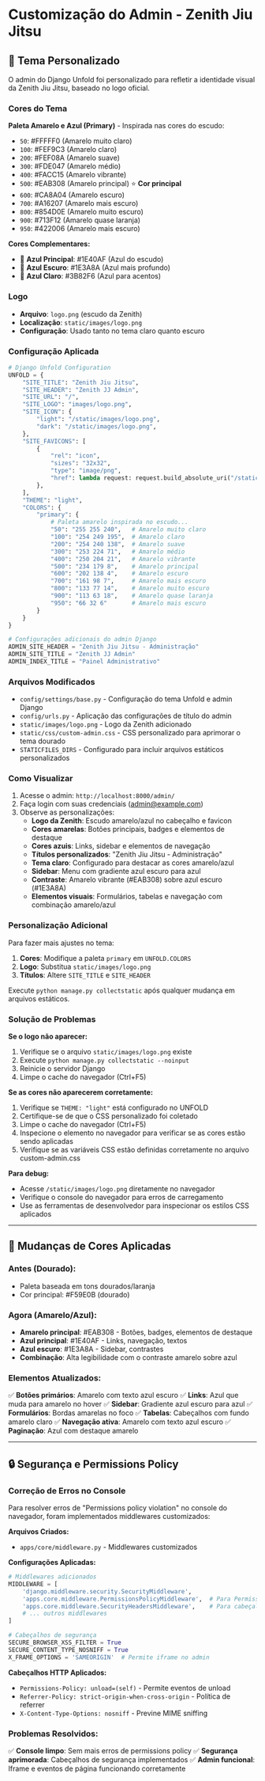 # Customização do Admin - Zenith Jiu Jitsu

## 🎨 Tema Personalizado

O admin do Django Unfold foi personalizado para refletir a identidade visual da Zenith Jiu Jitsu, baseado no logo oficial.

### Cores do Tema

**Paleta Amarelo e Azul (Primary)** - Inspirada nas cores do escudo:
- `50`: #FFFFF0 (Amarelo muito claro)
- `100`: #FEF9C3 (Amarelo claro)
- `200`: #FEF08A (Amarelo suave)
- `300`: #FDE047 (Amarelo médio)
- `400`: #FACC15 (Amarelo vibrante)
- `500`: #EAB308 (Amarelo principal) ⭐ **Cor principal**
- `600`: #CA8A04 (Amarelo escuro)
- `700`: #A16207 (Amarelo mais escuro)
- `800`: #854D0E (Amarelo muito escuro)
- `900`: #713F12 (Amarelo quase laranja)
- `950`: #422006 (Amarelo mais escuro)

**Cores Complementares:**
- 🔵 **Azul Principal**: #1E40AF (Azul do escudo)
- 🔵 **Azul Escuro**: #1E3A8A (Azul mais profundo)
- 🔵 **Azul Claro**: #3B82F6 (Azul para acentos)

### Logo

- **Arquivo**: `logo.png` (escudo da Zenith)
- **Localização**: `static/images/logo.png`
- **Configuração**: Usado tanto no tema claro quanto escuro

### Configuração Aplicada

```python
# Django Unfold Configuration
UNFOLD = {
    "SITE_TITLE": "Zenith Jiu Jitsu",
    "SITE_HEADER": "Zenith JJ Admin",
    "SITE_URL": "/",
    "SITE_LOGO": "images/logo.png",
    "SITE_ICON": {
        "light": "/static/images/logo.png",
        "dark": "/static/images/logo.png",
    },
    "SITE_FAVICONS": [
        {
            "rel": "icon",
            "sizes": "32x32",
            "type": "image/png",
            "href": lambda request: request.build_absolute_uri("/static/images/logo.png"),
        },
    ],
    "THEME": "light",
    "COLORS": {
        "primary": {
            # Paleta amarelo inspirada no escudo...
            "50": "255 255 240",   # Amarelo muito claro
            "100": "254 249 195",  # Amarelo claro
            "200": "254 240 138",  # Amarelo suave
            "300": "253 224 71",   # Amarelo médio
            "400": "250 204 21",   # Amarelo vibrante
            "500": "234 179 8",    # Amarelo principal
            "600": "202 138 4",    # Amarelo escuro
            "700": "161 98 7",     # Amarelo mais escuro
            "800": "133 77 14",    # Amarelo muito escuro
            "900": "113 63 18",    # Amarelo quase laranja
            "950": "66 32 6"       # Amarelo mais escuro
        }
    }
}

# Configurações adicionais do admin Django
ADMIN_SITE_HEADER = "Zenith Jiu Jitsu - Administração"
ADMIN_SITE_TITLE = "Zenith JJ Admin"
ADMIN_INDEX_TITLE = "Painel Administrativo"
```

### Arquivos Modificados

- `config/settings/base.py` - Configuração do tema Unfold e admin Django
- `config/urls.py` - Aplicação das configurações de título do admin
- `static/images/logo.png` - Logo da Zenith adicionado
- `static/css/custom-admin.css` - CSS personalizado para aprimorar o tema dourado
- `STATICFILES_DIRS` - Configurado para incluir arquivos estáticos personalizados

### Como Visualizar

1. Acesse o admin: `http://localhost:8000/admin/`
2. Faça login com suas credenciais (admin@example.com)
3. Observe as personalizações:
   - **Logo da Zenith**: Escudo amarelo/azul no cabeçalho e favicon
   - **Cores amarelas**: Botões principais, badges e elementos de destaque
   - **Cores azuis**: Links, sidebar e elementos de navegação
   - **Títulos personalizados**: "Zenith Jiu Jitsu - Administração"
   - **Tema claro**: Configurado para destacar as cores amarelo/azul
   - **Sidebar**: Menu com gradiente azul escuro para azul
   - **Contraste**: Amarelo vibrante (#EAB308) sobre azul escuro (#1E3A8A)
   - **Elementos visuais**: Formulários, tabelas e navegação com combinação amarelo/azul

### Personalização Adicional

Para fazer mais ajustes no tema:

1. **Cores**: Modifique a paleta `primary` em `UNFOLD.COLORS`
2. **Logo**: Substitua `static/images/logo.png`
3. **Títulos**: Altere `SITE_TITLE` e `SITE_HEADER`

Execute `python manage.py collectstatic` após qualquer mudança em arquivos estáticos.

### Solução de Problemas

**Se o logo não aparecer:**
1. Verifique se o arquivo `static/images/logo.png` existe
2. Execute `python manage.py collectstatic --noinput`
3. Reinicie o servidor Django
4. Limpe o cache do navegador (Ctrl+F5)

**Se as cores não aparecerem corretamente:**
1. Verifique se `THEME: "light"` está configurado no UNFOLD
2. Certifique-se de que o CSS personalizado foi coletado
3. Limpe o cache do navegador (Ctrl+F5)
4. Inspecione o elemento no navegador para verificar se as cores estão sendo aplicadas
5. Verifique se as variáveis CSS estão definidas corretamente no arquivo custom-admin.css

**Para debug:**
- Acesse `/static/images/logo.png` diretamente no navegador
- Verifique o console do navegador para erros de carregamento
- Use as ferramentas de desenvolvedor para inspecionar os estilos CSS aplicados

---

## 🎨 Mudanças de Cores Aplicadas

### Antes (Dourado):
- Paleta baseada em tons dourados/laranja
- Cor principal: #F59E0B (dourado)

### Agora (Amarelo/Azul):
- **Amarelo principal**: #EAB308 - Botões, badges, elementos de destaque
- **Azul principal**: #1E40AF - Links, navegação, textos
- **Azul escuro**: #1E3A8A - Sidebar, contrastes
- **Combinação**: Alta legibilidade com o contraste amarelo sobre azul

### Elementos Atualizados:
✅ **Botões primários**: Amarelo com texto azul escuro
✅ **Links**: Azul que muda para amarelo no hover
✅ **Sidebar**: Gradiente azul escuro para azul
✅ **Formulários**: Bordas amarelas no foco
✅ **Tabelas**: Cabeçalhos com fundo amarelo claro
✅ **Navegação ativa**: Amarelo com texto azul escuro
✅ **Paginação**: Azul com destaque amarelo

---

## 🔒 Segurança e Permissions Policy

### Correção de Erros no Console

Para resolver erros de "Permissions policy violation" no console do navegador, foram implementados middlewares customizados:

**Arquivos Criados:**
- `apps/core/middleware.py` - Middlewares customizados

**Configurações Aplicadas:**

```python
# Middlewares adicionados
MIDDLEWARE = [
    'django.middleware.security.SecurityMiddleware',
    'apps.core.middleware.PermissionsPolicyMiddleware',  # Para Permissions Policy
    'apps.core.middleware.SecurityHeadersMiddleware',    # Para cabeçalhos de segurança
    # ... outros middlewares
]

# Cabeçalhos de segurança
SECURE_BROWSER_XSS_FILTER = True
SECURE_CONTENT_TYPE_NOSNIFF = True
X_FRAME_OPTIONS = 'SAMEORIGIN'  # Permite iframe no admin
```

**Cabeçalhos HTTP Aplicados:**
- `Permissions-Policy: unload=(self)` - Permite eventos de unload
- `Referrer-Policy: strict-origin-when-cross-origin` - Política de referrer
- `X-Content-Type-Options: nosniff` - Previne MIME sniffing

### Problemas Resolvidos:
✅ **Console limpo**: Sem mais erros de permissions policy
✅ **Segurança aprimorada**: Cabeçalhos de segurança implementados
✅ **Admin funcional**: Iframe e eventos de página funcionando corretamente
